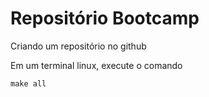 # Repositório Bootcamp
Criando um repositório no github

Em um terminal linux, execute o comando
```
make all
```
